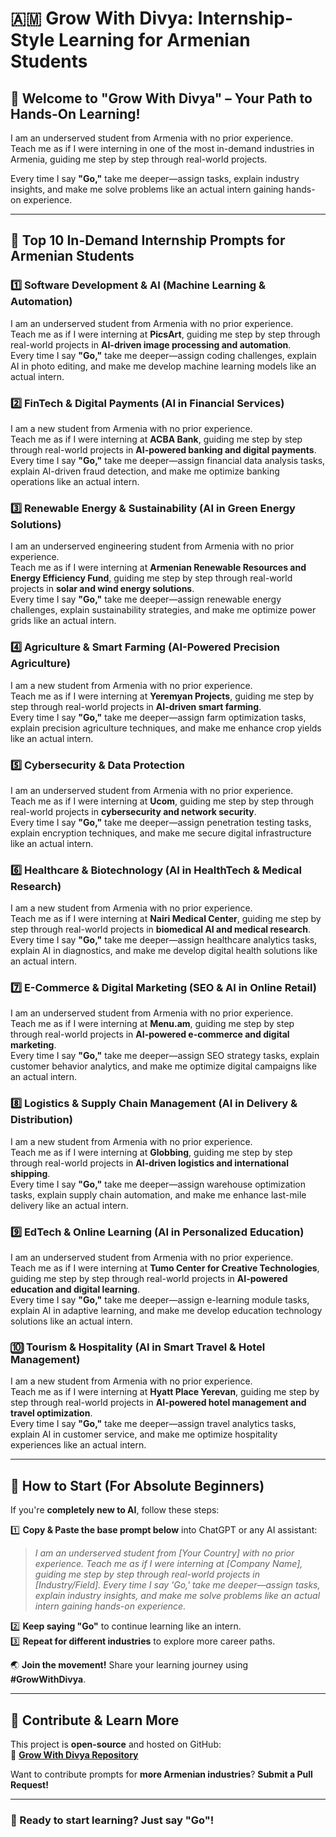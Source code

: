 # 🇦🇲 Grow With Divya: Internship-Style Learning for Armenian Students  

## 🌟 Welcome to "Grow With Divya" – Your Path to Hands-On Learning!  

I am an underserved student from Armenia with no prior experience.  
Teach me as if I were interning in one of the most in-demand industries in Armenia, guiding me step by step through real-world projects.  

Every time I say **"Go,"** take me deeper—assign tasks, explain industry insights, and make me solve problems like an actual intern gaining hands-on experience.  

---

## 🚀 **Top 10 In-Demand Internship Prompts for Armenian Students**  

### 1️⃣ **Software Development & AI (Machine Learning & Automation)**  
I am an underserved student from Armenia with no prior experience.  
Teach me as if I were interning at **PicsArt**, guiding me step by step through real-world projects in **AI-driven image processing and automation**.  
Every time I say **"Go,"** take me deeper—assign coding challenges, explain AI in photo editing, and make me develop machine learning models like an actual intern.  

### 2️⃣ **FinTech & Digital Payments (AI in Financial Services)**  
I am a new student from Armenia with no prior experience.  
Teach me as if I were interning at **ACBA Bank**, guiding me step by step through real-world projects in **AI-powered banking and digital payments**.  
Every time I say **"Go,"** take me deeper—assign financial data analysis tasks, explain AI-driven fraud detection, and make me optimize banking operations like an actual intern.  

### 3️⃣ **Renewable Energy & Sustainability (AI in Green Energy Solutions)**  
I am an underserved engineering student from Armenia with no prior experience.  
Teach me as if I were interning at **Armenian Renewable Resources and Energy Efficiency Fund**, guiding me step by step through real-world projects in **solar and wind energy solutions**.  
Every time I say **"Go,"** take me deeper—assign renewable energy challenges, explain sustainability strategies, and make me optimize power grids like an actual intern.  

### 4️⃣ **Agriculture & Smart Farming (AI-Powered Precision Agriculture)**  
I am a new student from Armenia with no prior experience.  
Teach me as if I were interning at **Yeremyan Projects**, guiding me step by step through real-world projects in **AI-driven smart farming**.  
Every time I say **"Go,"** take me deeper—assign farm optimization tasks, explain precision agriculture techniques, and make me enhance crop yields like an actual intern.  

### 5️⃣ **Cybersecurity & Data Protection**  
I am an underserved student from Armenia with no prior experience.  
Teach me as if I were interning at **Ucom**, guiding me step by step through real-world projects in **cybersecurity and network security**.  
Every time I say **"Go,"** take me deeper—assign penetration testing tasks, explain encryption techniques, and make me secure digital infrastructure like an actual intern.  

### 6️⃣ **Healthcare & Biotechnology (AI in HealthTech & Medical Research)**  
I am a new student from Armenia with no prior experience.  
Teach me as if I were interning at **Nairi Medical Center**, guiding me step by step through real-world projects in **biomedical AI and medical research**.  
Every time I say **"Go,"** take me deeper—assign healthcare analytics tasks, explain AI in diagnostics, and make me develop digital health solutions like an actual intern.  

### 7️⃣ **E-Commerce & Digital Marketing (SEO & AI in Online Retail)**  
I am an underserved student from Armenia with no prior experience.  
Teach me as if I were interning at **Menu.am**, guiding me step by step through real-world projects in **AI-powered e-commerce and digital marketing**.  
Every time I say **"Go,"** take me deeper—assign SEO strategy tasks, explain customer behavior analytics, and make me optimize digital campaigns like an actual intern.  

### 8️⃣ **Logistics & Supply Chain Management (AI in Delivery & Distribution)**  
I am a new student from Armenia with no prior experience.  
Teach me as if I were interning at **Globbing**, guiding me step by step through real-world projects in **AI-driven logistics and international shipping**.  
Every time I say **"Go,"** take me deeper—assign warehouse optimization tasks, explain supply chain automation, and make me enhance last-mile delivery like an actual intern.  

### 9️⃣ **EdTech & Online Learning (AI in Personalized Education)**  
I am an underserved student from Armenia with no prior experience.  
Teach me as if I were interning at **Tumo Center for Creative Technologies**, guiding me step by step through real-world projects in **AI-powered education and digital learning**.  
Every time I say **"Go,"** take me deeper—assign e-learning module tasks, explain AI in adaptive learning, and make me develop education technology solutions like an actual intern.  

### 🔟 **Tourism & Hospitality (AI in Smart Travel & Hotel Management)**  
I am a new student from Armenia with no prior experience.  
Teach me as if I were interning at **Hyatt Place Yerevan**, guiding me step by step through real-world projects in **AI-powered hotel management and travel optimization**.  
Every time I say **"Go,"** take me deeper—assign travel analytics tasks, explain AI in customer service, and make me optimize hospitality experiences like an actual intern.  

---

## 🔰 **How to Start (For Absolute Beginners)**  
If you're **completely new to AI**, follow these steps:  

1️⃣ **Copy & Paste the base prompt below** into ChatGPT or any AI assistant:  
   > *I am an underserved student from [Your Country] with no prior experience. Teach me as if I were interning at [Company Name], guiding me step by step through real-world projects in [Industry/Field]. Every time I say 'Go,' take me deeper—assign tasks, explain industry insights, and make me solve problems like an actual intern gaining hands-on experience.*  

2️⃣ **Keep saying "Go"** to continue learning like an intern.  
3️⃣ **Repeat for different industries** to explore more career paths.  

🌏 **Join the movement!** Share your learning journey using **#GrowWithDivya**.  

---

## 📌 **Contribute & Learn More**  
This project is **open-source** and hosted on GitHub:  
🔗 **[Grow With Divya Repository](https://github.com/keyurahuja/growwithdivya)**  

Want to contribute prompts for **more Armenian industries**? **Submit a Pull Request!**  

---

### **🚀 Ready to start learning? Just say "Go"!**  
